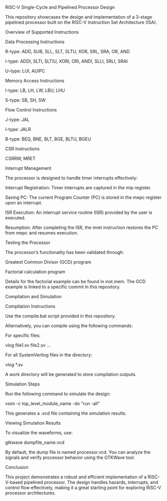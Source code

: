 RISC-V Single-Cycle and Pipelined Processor Design

This repository showcases the design and implementation of a 3-stage pipelined processor built on the RISC-V Instruction Set Architecture (ISA).

Overview of Supported Instructions

Data Processing Instructions

R-type: ADD, SUB, SLL, SLT, SLTU, XOR, SRL, SRA, OR, AND

I-type: ADDI, SLTI, SLTIU, XORI, ORI, ANDI, SLLI, SRLI, SRAI

U-type: LUI, AUIPC

Memory Access Instructions

I-type: LB, LH, LW, LBU, LHU

S-type: SB, SH, SW

Flow Control Instructions

J-type: JAL

I-type: JALR

B-type: BEQ, BNE, BLT, BGE, BLTU, BGEU

CSR Instructions

CSRRW, MRET

Interrupt Management

The processor is designed to handle timer interrupts effectively:

Interrupt Registration: Timer interrupts are captured in the mip register.

Saving PC: The current Program Counter (PC) is stored in the mepc register upon an interrupt.

ISR Execution: An interrupt service routine (ISR) provided by the user is executed.

Resumption: After completing the ISR, the mret instruction restores the PC from mepc and resumes execution.

Testing the Processor

The processor’s functionality has been validated through:

Greatest Common Divisor (GCD) program

Factorial calculation program

Details for the factorial example can be found in inst.mem. The GCD example is linked to a specific commit in this repository.

Compilation and Simulation

Compilation Instructions

Use the compile.bat script provided in this repository.

Alternatively, you can compile using the following commands:

For specific files:

vlog file1.sv file2.sv ...

For all SystemVerilog files in the directory:

vlog *.sv

A work directory will be generated to store compilation outputs.

Simulation Steps

Run the following command to simulate the design:

vsim -c top_level_module_name -do "run -all"

This generates a .vcd file containing the simulation results.

Viewing Simulation Results

To visualize the waveforms, use:

gtkwave dumpfile_name.vcd

By default, the dump file is named processor.vcd. You can analyze the signals and verify processor behavior using the GTKWave tool.

Conclusion

This project demonstrates a robust and efficient implementation of a RISC-V-based pipelined processor. The design handles hazards, interrupts, and control flow effectively, making it a great starting point for exploring RISC-V processor architectures.
